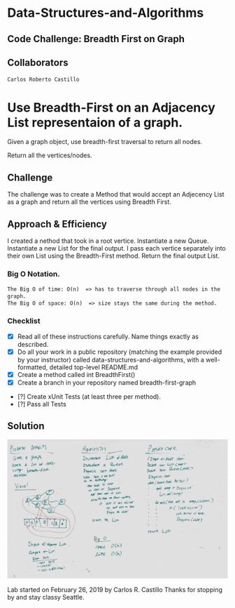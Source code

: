 # Data-Structures-and-Algorithms
## Code Challenge: Breadth First on Graph

## Collaborators
```
Carlos Roberto Castillo
```

# Use Breadth-First on an Adjacency List representaion of a graph.
<!-- Short summary or background information -->
Given a graph object, use breadth-first traversal to return all nodes.

Return all the vertices/nodes.

## Challenge
<!-- Description of the challenge -->
The challenge was to create a Method that would accept an Adjecency List as a graph and return all the vertices using Breadth First.

## Approach & Efficiency

<!-- What approach did you take? Why? What is the Big O space/time for this approach? --> 

I created a nethod that took in a root vertice.
 Instantiate a new Queue.
 Instantiate a new List<Vertex> for the final output.
 I pass each vertice separately into their own List<Vertex> using the Breadth-First method.
 Return the final output List.


### Big O Notation.
```
The Big O of time: O(n)  => has to traverse through all nodes in the graph.
The Big O of space: O(n)  => size stays the same during the method.
```

### Checklist

- [x] Read all of these instructions carefully. Name things exactly as described.
- [x] Do all your work in a public repository (matching the example provided by your instructor) called data-structures-and-algorithms, with a well-formatted, detailed top-level README.md
- [x] Create a method called int BreadthFirst()
- [x] Create a branch in your repository named breadth-first-graph
- [?] Create xUnit Tests (at least three per method).
- [?] Pass all Tests

## Solution
<!-- Embedded whiteboard image -->
![](../../assets/BreadthGraph.jpg?raw=true)


Lab started on February 26, 2019 by Carlos R. Castillo
Thanks for stopping by and stay classy Seattle.
